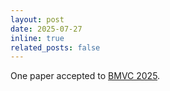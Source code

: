 ```yaml
---
layout: post
date: 2025-07-27
inline: true
related_posts: false
---
```


<!-- Our paper on active learning has been accepted at ECCV 2024. -->
One paper accepted to [BMVC 2025](https://bmvc2025.bmva.org/).
